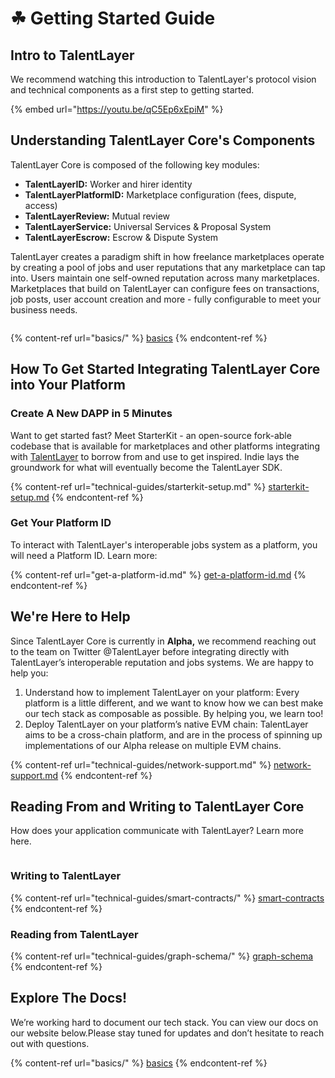 # ☘ Getting Started Guide

## Intro to TalentLayer <a href="#understanding-talentlayer-cores-components" id="understanding-talentlayer-cores-components"></a>

We recommend watching this introduction to TalentLayer's protocol vision and technical components as a first step to getting started.

{% embed url="https://youtu.be/qC5Ep6xEpiM" %}

## Understanding TalentLayer Core's Components <a href="#understanding-talentlayer-cores-components" id="understanding-talentlayer-cores-components"></a>

TalentLayer Core is composed of the following key modules:

* **TalentLayerID:** Worker and hirer identity
* **TalentLayerPlatformID:** Marketplace configuration (fees, dispute, access)
* **TalentLayerReview:** Mutual review&#x20;
* **TalentLayerService:** Universal Services & Proposal System
* **TalentLayerEscrow:** Escrow & Dispute System

TalentLayer creates a paradigm shift in how freelance marketplaces operate by creating a pool of jobs and user reputations that any marketplace can tap into. Users maintain one self-owned reputation across many marketplaces. Marketplaces that build on TalentLayer can configure fees on transactions, job posts, user account creation and more - fully configurable to meet your business needs.&#x20;

<figure><img src=".gitbook/assets/image (7).png" alt=""><figcaption></figcaption></figure>

{% content-ref url="basics/" %}
[basics](basics/)
{% endcontent-ref %}

## How To Get Started Integrating TalentLayer Core into Your Platform <a href="#how-to-get-started-integrating-talentlayer-core-into-your-platform" id="how-to-get-started-integrating-talentlayer-core-into-your-platform"></a>

### Create A New DAPP in 5 Minutes <a href="#explore-the-indie-demo-dapp" id="explore-the-indie-demo-dapp"></a>

Want to get started fast? Meet StarterKit - an open-source fork-able codebase that is available for marketplaces and other platforms integrating with [TalentLayer](https://docs.talentlayer.org/) to borrow from and use to get inspired. Indie lays the groundwork for what will eventually become the TalentLayer SDK.

{% content-ref url="technical-guides/starterkit-setup.md" %}
[starterkit-setup.md](technical-guides/starterkit-setup.md)
{% endcontent-ref %}

### Get Your Platform ID <a href="#were-here-to-help" id="were-here-to-help"></a>

To interact with TalentLayer's interoperable jobs system as a platform, you will need a Platform ID. Learn more:

{% content-ref url="get-a-platform-id.md" %}
[get-a-platform-id.md](get-a-platform-id.md)
{% endcontent-ref %}

## We're Here to Help <a href="#were-here-to-help" id="were-here-to-help"></a>

Since TalentLayer Core is currently in **Alpha,** we recommend reaching out to the team on Twitter @TalentLayer before integrating directly with TalentLayer’s interoperable reputation and jobs systems. We are happy to help you:

1. Understand how to implement TalentLayer on your platform: Every platform is a little different, and we want to know how we can best make our tech stack as composable as possible. By helping you, we learn too!
2. Deploy TalentLayer on your platform’s native EVM chain: TalentLayer aims to be a cross-chain platform, and are in the process of spinning up implementations of our Alpha release on multiple EVM chains.

{% content-ref url="technical-guides/network-support.md" %}
[network-support.md](technical-guides/network-support.md)
{% endcontent-ref %}

## Reading From and Writing to TalentLayer Core <a href="#reading-and-writing-to-talentlayer-core" id="reading-and-writing-to-talentlayer-core"></a>

How does your application communicate with TalentLayer? Learn more here.

<figure><img src=".gitbook/assets/image (1) (2).png" alt=""><figcaption></figcaption></figure>

### Writing to TalentLayer

{% content-ref url="technical-guides/smart-contracts/" %}
[smart-contracts](technical-guides/smart-contracts/)
{% endcontent-ref %}

### Reading from TalentLayer

{% content-ref url="technical-guides/graph-schema/" %}
[graph-schema](technical-guides/graph-schema/)
{% endcontent-ref %}

## Explore The Docs! <a href="#explore-the-docs" id="explore-the-docs"></a>

We’re working hard to document our tech stack. You can view our docs on our website below.Please stay tuned for updates and don’t hesitate to reach out with questions.

{% content-ref url="basics/" %}
[basics](basics/)
{% endcontent-ref %}

